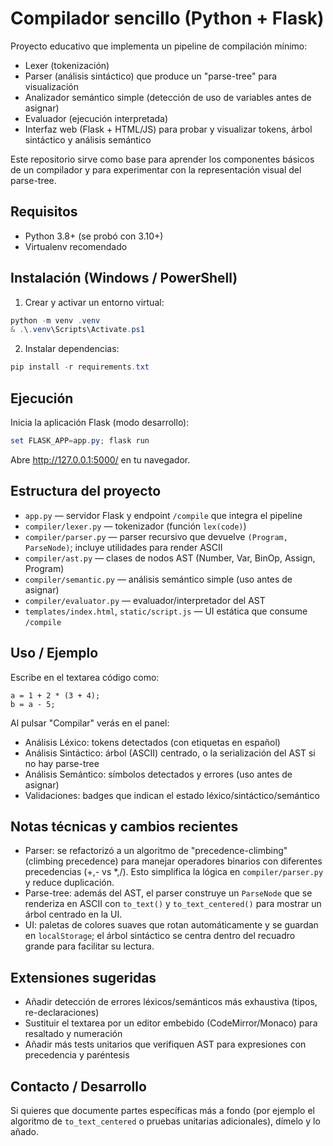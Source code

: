 
# Compilador sencillo (Python + Flask)

Proyecto educativo que implementa un pipeline de compilación mínimo:

- Lexer (tokenización)
- Parser (análisis sintáctico) que produce un "parse-tree" para visualización
- Analizador semántico simple (detección de uso de variables antes de asignar)
- Evaluador (ejecución interpretada)
- Interfaz web (Flask + HTML/JS) para probar y visualizar tokens, árbol sintáctico y análisis semántico

Este repositorio sirve como base para aprender los componentes básicos de un compilador
y para experimentar con la representación visual del parse-tree.

Requisitos
----------

- Python 3.8+ (se probó con 3.10+)
- Virtualenv recomendado

Instalación (Windows / PowerShell)
---------------------------------

1. Crear y activar un entorno virtual:

```powershell
python -m venv .venv
& .\.venv\Scripts\Activate.ps1
```

2. Instalar dependencias:

```powershell
pip install -r requirements.txt
```

Ejecución
---------

Inicia la aplicación Flask (modo desarrollo):

```powershell
set FLASK_APP=app.py; flask run
```

Abre http://127.0.0.1:5000/ en tu navegador.


Estructura del proyecto
-----------------------

- `app.py` — servidor Flask y endpoint `/compile` que integra el pipeline
- `compiler/lexer.py` — tokenizador (función `lex(code)`) 
- `compiler/parser.py` — parser recursivo que devuelve `(Program, ParseNode)`; incluye utilidades para render ASCII
- `compiler/ast.py` — clases de nodos AST (Number, Var, BinOp, Assign, Program)
- `compiler/semantic.py` — análisis semántico simple (uso antes de asignar)
- `compiler/evaluator.py` — evaluador/interpretador del AST
- `templates/index.html`, `static/script.js` — UI estática que consume `/compile`

Uso / Ejemplo
-------------

Escribe en el textarea código como:

```text
a = 1 + 2 * (3 + 4);
b = a - 5;
```

Al pulsar "Compilar" verás en el panel:
- Análisis Léxico: tokens detectados (con etiquetas en español)
- Análisis Sintáctico: árbol (ASCII) centrado, o la serialización del AST si no hay parse-tree
- Análisis Semántico: símbolos detectados y errores (uso antes de asignar)
- Validaciones: badges que indican el estado léxico/sintáctico/semántico

Notas técnicas y cambios recientes
---------------------------------

- Parser: se refactorizó a un algoritmo de "precedence-climbing" (climbing precedence) para manejar
  operadores binarios con diferentes precedencias (+,- vs *,/). Esto simplifica la lógica
  en `compiler/parser.py` y reduce duplicación.
- Parse-tree: además del AST, el parser construye un `ParseNode` que se renderiza en ASCII
  con `to_text()` y `to_text_centered()` para mostrar un árbol centrado en la UI.
- UI: paletas de colores suaves que rotan automáticamente y se guardan en `localStorage`; el
  árbol sintáctico se centra dentro del recuadro grande para facilitar su lectura.

Extensiones sugeridas
---------------------

- Añadir detección de errores léxicos/semánticos más exhaustiva (tipos, re-declaraciones)
- Sustituir el textarea por un editor embebido (CodeMirror/Monaco) para resaltado y numeración
- Añadir más tests unitarios que verifiquen AST para expresiones con precedencia y paréntesis

Contacto / Desarrollo
---------------------

Si quieres que documente partes específicas más a fondo (por ejemplo el algoritmo de `to_text_centered` o pruebas unitarias adicionales), dímelo y lo añado.

